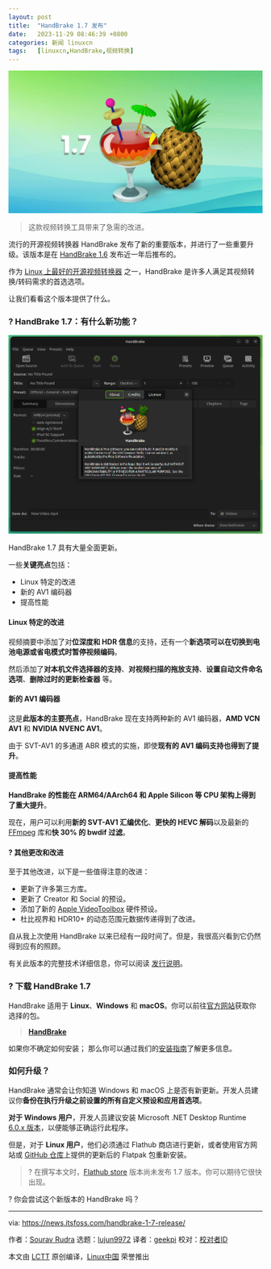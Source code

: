 ```yaml
---
layout: post
title:	"HandBrake 1.7 发布"
date:	2023-11-29 08:46:39 +0800 
categories:	新闻 linuxcn 
tags:	[linuxcn,HandBrake,视频转换]
---
```



![](/Asserts/Images/album/202311/29/084457tjjbvbnev7idzvfi.jpg)



> 
> 这款视频转换工具带来了急需的改进。
> 
> 
> 


流行的开源视频转换器 HandBrake 发布了新的重要版本，并进行了一些重要升级。该版本是在 [HandBrake 1.6](https://github.com/HandBrake/HandBrake/releases/tag/1.6.0) 发布近一年后推布的。


作为 [Linux 上最好的开源视频转换器](https://itsfoss.com/open-source-video-converters/) 之一，HandBrake 是许多人满足其视频转换/转码需求的首选选项。


让我们看看这个版本提供了什么。


### ? HandBrake 1.7：有什么新功能？


![](/Asserts/Images/album/202311/29/084640h74pypypjfcax3yq.png)


HandBrake 1.7 具有大量全面更新。


一些**关键亮点**包括：


* Linux 特定的改进
* 新的 AV1 编码器
* 提高性能


#### Linux 特定的改进


视频摘要中添加了对**位深度和 HDR 信息**的支持，还有一个**新选项可以在切换到电池电源或省电模式时暂停视频编码**。


然后添加了**对本机文件选择器的支持**、**对视频扫描的拖放支持**、**设置自动文件命名选项**、**删除过时的更新检查器** 等。


#### 新的 AV1 编码器


这是**此版本的主要亮点**，HandBrake 现在支持两种新的 AV1 编码器，**AMD VCN AV1** 和 **NVIDIA NVENC AV1**。


由于 SVT-AV1 的多通道 ABR 模式的实施，即使**现有的 AV1 编码支持也得到了提升**。


#### 提高性能


**HandBrake 的性能在 ARM64/AArch64 和 Apple Silicon 等 CPU 架构上得到了重大提升**。


现在，用户可以利用**新的 SVT-AV1 汇编优化**、**更快的 HEVC 解码**以及最新的 [FFmpeg](https://ffmpeg.org/) 库和**快 30% 的 bwdif 过滤**。


#### ?️ 其他更改和改进


至于其他改进，以下是一些值得注意的改进：


* 更新了许多第三方库。
* 更新了 Creator 和 Social 的预设。
* 添加了新的 [Apple VideoToolbox](https://developer.apple.com/documentation/videotoolbox) 硬件预设。
* 杜比视界和 HDR10+ 的动态范围元数据传递得到了改进。


自从我上次使用 HandBrake 以来已经有一段时间了。但是，我很高兴看到它仍然得到应有的照顾。


有关此版本的完整技术详细信息，你可以阅读 [发行说明](https://github.com/HandBrake/HandBrake/releases/tag/1.7.0)。


### ? 下载 HandBrake 1.7


HandBrake 适用于 **Linux**、**Windows** 和 **macOS**。你可以前往[官方网站](https://handbrake.fr/downloads.php)获取你选择的包。



> 
> **[HandBrake](https://handbrake.fr/downloads.php)**
> 
> 
> 


如果你不确定如何安装； 那么你可以通过我们的[安装指南](https://itsfoss.com/install-handbrake-ubuntu/)了解更多信息。


### 如何升级？


HandBrake 通常会让你知道 Windows 和 macOS 上是否有新更新。开发人员建议你**备份在执行升级之前设置的所有自定义预设和应用首选项**。


**对于 Windows 用户**，开发人员建议安装 Microsoft .NET Desktop Runtime [6.0.x 版本](https://dotnet.microsoft.com/en-us/download/dotnet/6.0)，以便能够正确运行此程序。


但是，对于 **Linux 用户**，他们必须通过 Flathub 商店进行更新，或者使用官方网站或 [GitHub 仓库](https://github.com/HandBrake/HandBrake/releases)上提供的更新后的 Flatpak 包重新安装。



> 
> ? 在撰写本文时，[Flathub store](https://flathub.org/apps/fr.handbrake.ghb) 版本尚未发布 1.7 版本。你可以期待它很快出现。
> 
> 
> 


? 你会尝试这个新版本的 HandBrake 吗？




---


via: <https://news.itsfoss.com/handbrake-1-7-release/>


作者：[Sourav Rudra](https://news.itsfoss.com/author/sourav/) 选题：[lujun9972](https://github.com/lujun9972) 译者：[geekpi](https://github.com/geekpi) 校对：[校对者ID](https://github.com/%E6%A0%A1%E5%AF%B9%E8%80%85ID)


本文由 [LCTT](https://github.com/LCTT/TranslateProject) 原创编译，[Linux中国](https://linux.cn/) 荣誉推出

